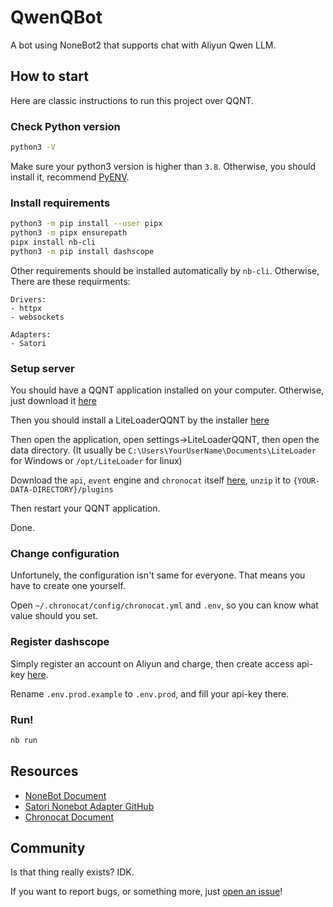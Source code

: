 # QwenQBot

A bot using NoneBot2 that supports chat with Aliyun Qwen LLM.

## How to start

Here are classic instructions to run this project over QQNT.

### Check Python version

```sh
python3 -V
```

Make sure your python3 version is higher than `3.8`.
Otherwise, you should install it, recommend [PyENV](https://github.com/pyenv/pyenv).

### Install requirements

```sh
python3 -m pip install --user pipx
python3 -m pipx ensurepath
pipx install nb-cli
python3 -m pip install dashscope
```

Other requirements should be installed automatically by `nb-cli`.
Otherwise, There are these requirments:
```
Drivers:
- httpx
- websockets

Adapters:
- Satori
```

### Setup server

You should have a QQNT application installed on your computer.
Otherwise, just download it [here](https://im.qq.com/index/#downloadAnchor)

Then you should install a LiteLoaderQQNT by the installer [here](https://github.com/Mzdyl/LiteLoaderQQNT_Install/)

Then open the application, open settings->LiteLoaderQQNT, then open the data directory.
(It usually be `C:\Users\YourUserName\Documents\LiteLoader` for Windows or `/opt/LiteLoader` for linux)

Download the `api`, `event` engine and `chronocat` itself [here](https://github.com/chrononeko/chronocat/releases),
`unzip` it to `{YOUR-DATA-DIRECTORY}/plugins`

Then restart your QQNT application.

Done.

### Change configuration

Unfortunely, the configuration isn't same for everyone.
That means you have to create one yourself.

Open `~/.chronocat/config/chronocat.yml` and `.env`,
so you can know what value should you set.

### Register dashscope

Simply register an account on Aliyun and charge, then create access api-key [here](https://dashscope.aliyun.com/).

Rename `.env.prod.example` to `.env.prod`, and fill your api-key there.

### Run!

```sh
nb run
```

## Resources

- [NoneBot Document](https://nonebot.dev/)
- [Satori Nonebot Adapter GitHub](https://github.com/nonebot/adapter-satori?tab=readme-ov-file)
- [Chronocat Document](https://chronocat.vercel.app/)

## Community

Is that thing really exists? IDK.

If you want to report bugs, or something more, just [open an issue](https://github.com/originalFactor/QwenBotQ/issues)!